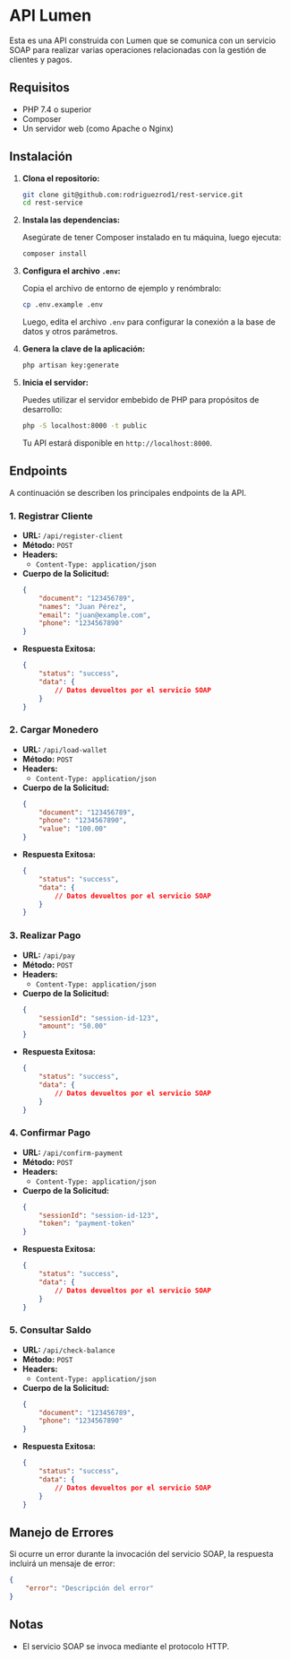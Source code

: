 # API Lumen

Esta es una API construida con Lumen que se comunica con un servicio SOAP para realizar varias operaciones relacionadas con la gestión de clientes y pagos.

## Requisitos

- PHP 7.4 o superior
- Composer
- Un servidor web (como Apache o Nginx)

## Instalación

1. **Clona el repositorio:**

   ```bash
   git clone git@github.com:rodriguezrod1/rest-service.git
   cd rest-service
   ```

2. **Instala las dependencias:**

   Asegúrate de tener Composer instalado en tu máquina, luego ejecuta:

   ```bash
   composer install
   ```

3. **Configura el archivo `.env`:**

   Copia el archivo de entorno de ejemplo y renómbralo:

   ```bash
   cp .env.example .env
   ```

   Luego, edita el archivo `.env` para configurar la conexión a la base de datos y otros parámetros.

4. **Genera la clave de la aplicación:**

   ```bash
   php artisan key:generate
   ```

5. **Inicia el servidor:**

   Puedes utilizar el servidor embebido de PHP para propósitos de desarrollo:

   ```bash
   php -S localhost:8000 -t public
   ```

   Tu API estará disponible en `http://localhost:8000`.

## Endpoints

A continuación se describen los principales endpoints de la API.

### 1. Registrar Cliente

- **URL:** `/api/register-client`
- **Método:** `POST`
- **Headers:**
  - `Content-Type: application/json`
- **Cuerpo de la Solicitud:**
  ```json
  {
      "document": "123456789",
      "names": "Juan Pérez",
      "email": "juan@example.com",
      "phone": "1234567890"
  }
  ```
- **Respuesta Exitosa:**
  ```json
  {
      "status": "success",
      "data": {
          // Datos devueltos por el servicio SOAP
      }
  }
  ```

### 2. Cargar Monedero

- **URL:** `/api/load-wallet`
- **Método:** `POST`
- **Headers:**
  - `Content-Type: application/json`
- **Cuerpo de la Solicitud:**
  ```json
  {
      "document": "123456789",
      "phone": "1234567890",
      "value": "100.00"
  }
  ```
- **Respuesta Exitosa:**
  ```json
  {
      "status": "success",
      "data": {
          // Datos devueltos por el servicio SOAP
      }
  }
  ```

### 3. Realizar Pago

- **URL:** `/api/pay`
- **Método:** `POST`
- **Headers:**
  - `Content-Type: application/json`
- **Cuerpo de la Solicitud:**
  ```json
  {
      "sessionId": "session-id-123",
      "amount": "50.00"
  }
  ```
- **Respuesta Exitosa:**
  ```json
  {
      "status": "success",
      "data": {
          // Datos devueltos por el servicio SOAP
      }
  }
  ```

### 4. Confirmar Pago

- **URL:** `/api/confirm-payment`
- **Método:** `POST`
- **Headers:**
  - `Content-Type: application/json`
- **Cuerpo de la Solicitud:**
  ```json
  {
      "sessionId": "session-id-123",
      "token": "payment-token"
  }
  ```
- **Respuesta Exitosa:**
  ```json
  {
      "status": "success",
      "data": {
          // Datos devueltos por el servicio SOAP
      }
  }
  ```

### 5. Consultar Saldo

- **URL:** `/api/check-balance`
- **Método:** `POST`
- **Headers:**
  - `Content-Type: application/json`
- **Cuerpo de la Solicitud:**
  ```json
  {
      "document": "123456789",
      "phone": "1234567890"
  }
  ```
- **Respuesta Exitosa:**
  ```json
  {
      "status": "success",
      "data": {
          // Datos devueltos por el servicio SOAP
      }
  }
  ```

## Manejo de Errores

Si ocurre un error durante la invocación del servicio SOAP, la respuesta incluirá un mensaje de error:

```json
{
    "error": "Descripción del error"
}
```

## Notas

- El servicio SOAP se invoca mediante el protocolo HTTP.
